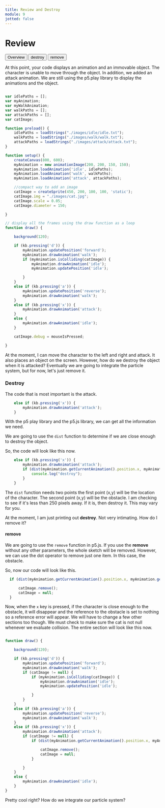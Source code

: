 ```yaml
---
title: Review and Destroy
module: 9
jotted: false
---
```


# Review
<div class="tab">
  <button class="tablinks active" onclick="openTab(event, 'Overview')">Overview</button>
  <button class="tablinks" onclick="openTab(event, 'destroy')">destroy</button>
  <button class="tablinks" onclick="openTab(event, 'remove')">remove</button>
</div>

<div id="Overview" class="tabcontent" style="display:block"  >
<div class="tabhtml" markdown="1">

At this point, your code displays an animation and an immovable object. The character is unable to move through the object.  In addition, we added an attack animation.  We are still using the p5.play library to display the animations and the object.

```js

var idlePaths = [];
var myAnimation;
var myWalkAnimation;
var walkPaths = [];
var attackPaths = [];
var catImage;

function preload() {
    idlePaths = loadStrings("./images/idle/idle.txt");
    walkPaths = loadStrings("./images/walk/walk.txt");
    attackPaths = loadStrings("./images/attack/attack.txt");
}

function setup() {
    createCanvas(800, 600);
    myAnimation = new animationImage(200, 200, 150, 150);
    myAnimation.loadAnimation('idle', idlePaths);
    myAnimation.loadAnimation('walk', walkPaths);
    myAnimation.loadAnimation('attack', attackPaths);

    //compact way to add an image
    catImage = createSprite(450, 200, 100, 100, 'static');
    catImage.img = "./images/cat.jpg";
    catImage.scale = 0.05;
    catImage.diameter = 150;

}

// display all the frames using the draw function as a loop
function draw() {

    background(120);

    if (kb.pressing('d')) {
        myAnimation.updatePosition('forward');
        myAnimation.drawAnimation('walk');
        if (myAnimation.isColliding(catImage)) {
            myAnimation.drawAnimation('idle');
            myAnimation.updatePosition('idle');

        }
    }
    else if (kb.pressing('a')) {
        myAnimation.updatePosition('reverse');
        myAnimation.drawAnimation('walk');
    }
    else if (kb.pressing('x')) {
        myAnimation.drawAnimation('attack');
    }
    else {
        myAnimation.drawAnimation('idle');
    }

    catImage.debug = mouseIsPressed;

}

```

At the moment, I can move the character to the left and right and attack. It also places an object on the screen. However, how do we destroy the object when it is attacked?  Eventually we are going to integrate the particle system, but for now, let's just remove it.

</div>
</div>

<div id="destroy" class="tabcontent">
<div class="tabhtml" markdown="1">

### Destroy

The code that is most important is the attack.

```js
    else if (kb.pressing('x')) {
        myAnimation.drawAnimation('attack');
    }
```

With the p5 play library and the p5.js library, we can get all the information we need.

We are going to use the `dist` function to determine if we are close enough to destroy the object.

So, the code will look like this now.

```js
    else if (kb.pressing('x')) {
        myAnimation.drawAnimation('attack');
        if (dist(myAnimation.getCurrentAnimation().position.x, myAnimation.getCurrentAnimation().position.y, catImage.position.x, catImage.position.y) < 200) {
            console.log("destroy");
        }
    }
```

The `dist` function needs two points the first point (x,y) will be the location of the character.  The second point (x,y) will be the obstacle.  I am checking to see if it's less than 250 pixels away. If it is, then destroy it.  This may vary for you.

At the moment, I am just printing out **destroy**.  Not very intimating.  How do I remove it?

</div>
</div>

<div id="remove" class="tabcontent">
<div class="tabhtml" markdown="1">


#### remove

We are going to use the `remove` function in p5.js.  If you use the **remove** without any other parameters, the whole sketch will be removed. However, we can use the dot operator to remove just one item. In this case, the obstacle.

So, now our code will look like this.

```js
  if (dist(myAnimation.getCurrentAnimation().position.x, myAnimation.getCurrentAnimation().position.y, catImage.position.x, catImage.position.y) < 200) {

      catImage.remove();
      catImage = null;
  }
```

Now, when the `x` key is pressed, if the character is close enough to the obstacle, it will disappear and the reference to the obstacle is set to nothing so a reference error will appear.  We will have to change a few other sections too though. We must check to make sure the cat is not null whenever we evaluate collision. The entire section will look like this now.

```js

function draw() {

    background(120);

    if (kb.pressing('d')) {
        myAnimation.updatePosition('forward');
        myAnimation.drawAnimation('walk');
        if (catImage != null) {
            if (myAnimation.isColliding(catImage)) {
                myAnimation.drawAnimation('idle');
                myAnimation.updatePosition('idle');

            }
        }
    }
    else if (kb.pressing('a')) {
        myAnimation.updatePosition('reverse');
        myAnimation.drawAnimation('walk');
    }
    else if (kb.pressing('x')) {
        myAnimation.drawAnimation('attack');
        if (catImage != null) {
            if (dist(myAnimation.getCurrentAnimation().position.x, myAnimation.getCurrentAnimation().position.y, catImage.position.x, catImage.position.y) < 200) {

                catImage.remove();
                catImage = null;
            }

        }
    }
    else {
        myAnimation.drawAnimation('idle');
    }
}
```

Pretty cool right?  How do we integrate our particle system?

</div>
</div>

